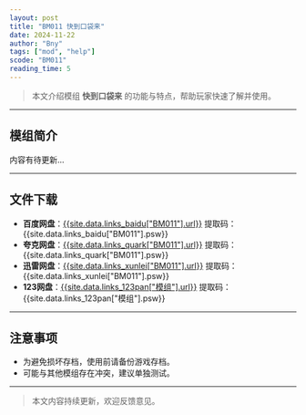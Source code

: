 ```yaml
---
layout: post
title: "BM011 快到口袋来"
date: 2024-11-22
author: "Bny"
tags: ["mod", "help"]
scode: "BM011"
reading_time: 5
---
```


> 本文介绍模组 **快到口袋来** 的功能与特点，帮助玩家快速了解并使用。

---

## 模组简介

内容有待更新...

---

## 文件下载
- **百度网盘**：[{{site.data.links_baidu["BM011"].url}}]({{site.data.links_baidu["BM011"].url}}) 提取码：{{site.data.links_baidu["BM011"].psw}}
- **夸克网盘**：[{{site.data.links_quark["BM011"].url}}]({{site.data.links_quark["BM011"].url}}) 提取码：{{site.data.links_quark["BM011"].psw}}
- **迅雷网盘**：[{{site.data.links_xunlei["BM011"].url}}]({{site.data.links_xunlei["BM011"].url}}) 提取码：{{site.data.links_xunlei["BM011"].psw}}
- **123网盘**：[{{site.data.links_123pan["模组"].url}}]({{site.data.links_123pan["模组"].url}}) 提取码：{{site.data.links_123pan["模组"].psw}}

---

## 注意事项
- 为避免损坏存档，使用前请备份游戏存档。
- 可能与其他模组存在冲突，建议单独测试。

---

> 本文内容持续更新，欢迎反馈意见。
